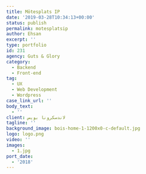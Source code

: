 ```yaml
---
title: Mötesplats IP
date: '2019-03-28T10:34:13+00:00'
status: publish
permalink: motesplatsip
author: Ehsan
excerpt: ''
type: portfolio
id: 231
agency: Guts & Glory
category:
  - Backend
  - Front-end
tag:
  - UX
  - Web Development
  - Wordpress
case_link_url: ''
body_text:
  - ''
client: لاندسکرونا بویس
tagline: ''
background_image: bois-home-1-1200x0-c-default.jpg
logo: logo.png
video: ''
images:
  - 1.jpg
port_date:
  - '2018'
---
```


